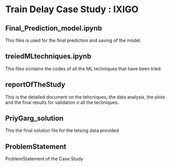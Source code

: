 # Train Delay Case Study : IXIGO

## Final_Prediction_model.ipynb

This files is used for the final prediction and saving of the model.

## treiedMLtechniques.ipynb

This files ocntains the codes of all the ML techniques that have been tried.

## reportOfTheStudy

This is the detailed document on the tehcniques, the data analysis, the plots and the final results for validation o all the techniques.

## PriyGarg_solution

This the final solution file for the tetsing data provided

## ProblemStatement

ProblemStatement of the Case Study
